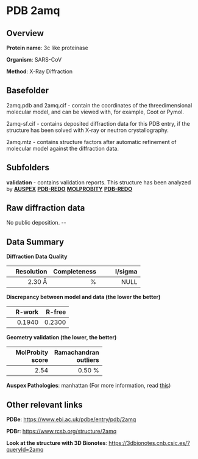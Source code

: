 # PDB 2amq

## Overview

**Protein name**: 3c like proteinase

**Organism**: SARS-CoV

**Method**: X-Ray Diffraction

## Basefolder

2amq.pdb and 2amq.cif - contain the coordinates of the threedimensional molecular model, and can be viewed with, for example, Coot or Pymol.

2amq-sf.cif - contains deposited diffraction data for this PDB entry, if the structure has been solved with X-ray or neutron crystallography.

2amq.mtz - contains structure factors after automatic refinement of molecular model against the diffraction data.

## Subfolders





**validation** - contains validation reports. This structure has been analyzed by [**AUSPEX**](https://github.com/thorn-lab/coronavirus_structural_task_force/tree/master/pdb/3c_like_proteinase/SARS-CoV/2amq/validation/auspex) [**PDB-REDO**](https://github.com/thorn-lab/coronavirus_structural_task_force/tree/master/pdb/3c_like_proteinase/SARS-CoV/2amq/validation/pdb-redo) [**MOLPROBITY**](https://github.com/thorn-lab/coronavirus_structural_task_force/tree/master/pdb/3c_like_proteinase/SARS-CoV/2amq/validation/molprobity) [**PDB-REDO**](https://github.com/thorn-lab/coronavirus_structural_task_force/blob/master/pdb/3c_like_proteinase/SARS-CoV/2amq/validation/Xtriage_output.log) 

## Raw diffraction data

No public deposition. --<br> 

## Data Summary
**Diffraction Data Quality**

|   | Resolution | Completeness| I/sigma |
|---|-------------:|----------------:|--------------:|
|   |2.30 Å|      %|<img width=50/>NULL |

**Discrepancy between model and data (the lower the better)**

|   | **R-work**| **R-free**   
|---|-------------:|----------------:|           
||  0.1940|  0.2300|

**Geometry validation (the lower, the better)**

|   |**MolProbity<br>score**| **Ramachandran<br>outliers** 
|---|-------------:|----------------:|
||  2.54|  0.50 %|

**Auspex Pathologies**: manhattan (For more information, read [this](https://github.com/thorn-lab/coronavirus_structural_task_force/blob/master/pdb/3c_like_proteinase/SARS-CoV/2amq/validation/auspex/2amq_auspex_comments.txt))

 



## Other relevant links 
**PDBe**:  https://www.ebi.ac.uk/pdbe/entry/pdb/2amq
 
**PDBr**: https://www.rcsb.org/structure/2amq 

**Look at the structure with 3D Bionotes**: https://3dbionotes.cnb.csic.es/?queryId=2amq

